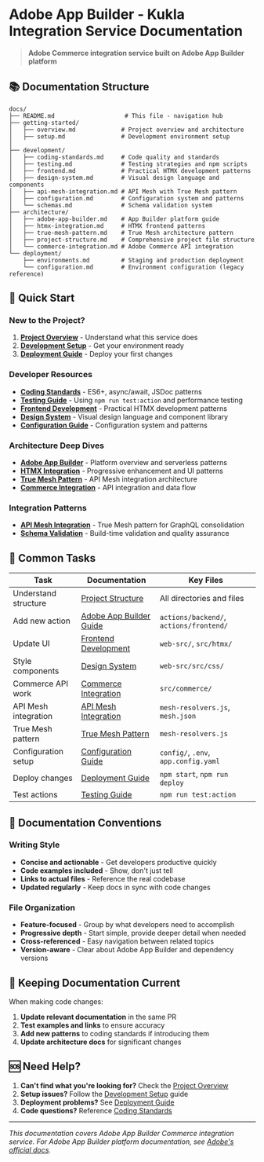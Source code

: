 # Adobe App Builder - Kukla Integration Service Documentation

> **Adobe Commerce integration service built on Adobe App Builder platform**

## 📚 Documentation Structure

```text
docs/
├── README.md                    # This file - navigation hub
├── getting-started/
│   ├── overview.md             # Project overview and architecture
│   ├── setup.md                # Development environment setup
│
├── development/
│   ├── coding-standards.md     # Code quality and standards
│   ├── testing.md              # Testing strategies and npm scripts
│   ├── frontend.md             # Practical HTMX development patterns
│   ├── design-system.md        # Visual design language and components
│   ├── api-mesh-integration.md # API Mesh with True Mesh pattern
│   ├── configuration.md        # Configuration system and patterns
│   └── schemas.md              # Schema validation system
├── architecture/
│   ├── adobe-app-builder.md    # App Builder platform guide
│   ├── htmx-integration.md     # HTMX frontend patterns
│   ├── true-mesh-pattern.md    # True Mesh architecture pattern
│   ├── project-structure.md    # Comprehensive project file structure
│   └── commerce-integration.md # Adobe Commerce API integration
└── deployment/
    ├── environments.md         # Staging and production deployment
    └── configuration.md        # Environment configuration (legacy reference)
```

## 🚀 Quick Start

### New to the Project?

1. **[Project Overview](getting-started/overview.md)** - Understand what this service does
2. **[Development Setup](getting-started/setup.md)** - Get your environment ready
3. **[Deployment Guide](deployment/environments.md)** - Deploy your first changes

### Developer Resources

- **[Coding Standards](development/coding-standards.md)** - ES6+, async/await, JSDoc patterns
- **[Testing Guide](development/testing.md)** - Using `npm run test:action` and performance testing
- **[Frontend Development](development/frontend.md)** - Practical HTMX development patterns
- **[Design System](development/design-system.md)** - Visual design language and component library
- **[Configuration Guide](development/configuration.md)** - Configuration system and patterns

### Architecture Deep Dives

- **[Adobe App Builder](architecture/adobe-app-builder.md)** - Platform overview and serverless patterns
- **[HTMX Integration](architecture/htmx-integration.md)** - Progressive enhancement and UI patterns
- **[True Mesh Pattern](architecture/true-mesh-pattern.md)** - API Mesh integration architecture
- **[Commerce Integration](architecture/commerce-integration.md)** - API integration and data flow

### Integration Patterns

- **[API Mesh Integration](development/api-mesh-integration.md)** - True Mesh pattern for GraphQL consolidation
- **[Schema Validation](development/schemas.md)** - Build-time validation and quality assurance

## 🎯 Common Tasks

| Task                  | Documentation                                                        | Key Files                               |
| --------------------- | -------------------------------------------------------------------- | --------------------------------------- |
| Understand structure  | [Project Structure](architecture/project-structure.md)              | All directories and files               |
| Add new action        | [Adobe App Builder Guide](architecture/adobe-app-builder.md)        | `actions/backend/`, `actions/frontend/` |
| Update UI             | [Frontend Development](development/frontend.md)                      | `web-src/`, `src/htmx/`                 |
| Style components      | [Design System](development/design-system.md)                        | `web-src/src/css/`                      |
| Commerce API work     | [Commerce Integration](architecture/commerce-integration.md)         | `src/commerce/`                         |
| API Mesh integration  | [API Mesh Integration](development/api-mesh-integration.md)          | `mesh-resolvers.js`, `mesh.json`       |
| True Mesh pattern     | [True Mesh Pattern](architecture/true-mesh-pattern.md)              | `mesh-resolvers.js`                     |
| Configuration setup   | [Configuration Guide](development/configuration.md)                 | `config/`, `.env`, `app.config.yaml`   |
| Deploy changes        | [Deployment Guide](deployment/environments.md)                       | `npm start`, `npm run deploy`           |
| Test actions          | [Testing Guide](development/testing.md)                              | `npm run test:action`                   |

## 📖 Documentation Conventions

### Writing Style

- **Concise and actionable** - Get developers productive quickly
- **Code examples included** - Show, don't just tell
- **Links to actual files** - Reference the real codebase
- **Updated regularly** - Keep docs in sync with code changes

### File Organization

- **Feature-focused** - Group by what developers need to accomplish
- **Progressive depth** - Start simple, provide deeper detail when needed
- **Cross-referenced** - Easy navigation between related topics
- **Version-aware** - Clear about Adobe App Builder and dependency versions

## 🔄 Keeping Documentation Current

When making code changes:

1. **Update relevant documentation** in the same PR
2. **Test examples and links** to ensure accuracy
3. **Add new patterns** to coding standards if introducing them
4. **Update architecture docs** for significant changes

## 🆘 Need Help?

1. **Can't find what you're looking for?** Check the [Project Overview](getting-started/overview.md)
2. **Setup issues?** Follow the [Development Setup](getting-started/setup.md) guide
3. **Deployment problems?** See [Deployment Guide](deployment/environments.md)
4. **Code questions?** Reference [Coding Standards](development/coding-standards.md)

---

_This documentation covers Adobe App Builder Commerce integration service. For Adobe App Builder platform documentation, see [Adobe's official docs](https://developer.adobe.com/app-builder/docs/)._
